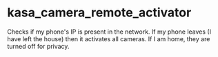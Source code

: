 # kasa_camera_remote_activator
Checks if my phone's IP is present in the network. If my phone leaves (I have left the house) then it activates all cameras. If I am home, they are turned off for privacy.
